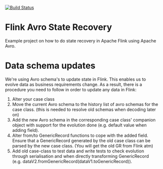 [![Build Status](https://travis-ci.org/nielsdenissen/flink-avro-state-recovery.svg?branch=master)](https://travis-ci.org/nielsdenissen/flink-avro-state-recovery)

# Flink Avro State Recovery

Example project on how to do state recovery in Apache Flink using Apache Avro.

# Data schema updates

We're using Avro schema's to update state in Flink. This enables us to evolve data as business requirements change.
As a result, there is a procedure you need to follow in order to update any data in Flink:

1. Alter your case class
2. Move the current Avro schema to the history list of avro schemas for the case class. (this is needed to resolve old
schemas when decoding later on)
3. Add the new Avro schema in the corresponding case class' companion object with support for the evolution done 
(e.g. default value when adding field).
4. Alter from/to GenericRecord functions to cope with the added field. Ensure that a GenericRecord generated by the old
case class can be parsed by the new case class. (You will get the old GR from Flink atm)
5. Add old case-class to test data and write tests to check evolution through serialisation and when directly transforming
GenericRecord (e.g. dataV2.fromGenericRecord(dataV1.toGenericRecord)).
